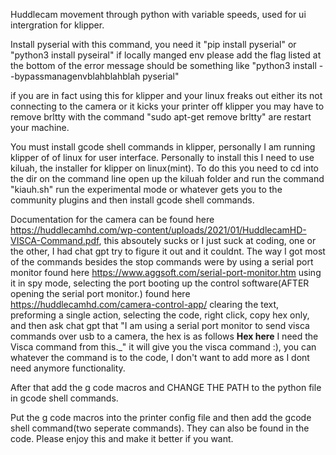 Huddlecam movement through python with variable speeds, used for ui intergration for klipper.


Install pyserial with this command, you need it
"pip install pyserial" or "python3 install pyseiral" if locally manged env please add the flag listed at the bottom of the error message 
should be something like  "python3 install --bypassmanagenvblahblahblah pyserial"

if you are in fact using this for klipper and your linux freaks out either its not connecting to the camera or it kicks your printer off klipper
you may have to remove brltty with the command "sudo apt-get remove brltty" are restart your machine.

You must install gcode shell commands in klipper, personally I am running klipper of of linux for user interface. Personally to install this I need to use kiluah,
the installer for klipper on linux(mint). To do this you need to cd into the dir on the command line open up the kiluah folder and run the command "kiauh.sh" run the experimental
mode or whatever gets you to the community plugins and then install gcode shell commands.

Documentation for the camera can be found here https://huddlecamhd.com/wp-content/uploads/2021/01/HuddlecamHD-VISCA-Command.pdf, this absoutely sucks or I just suck at coding,
one or the other, I had chat gpt try to figure it out and it couldnt. The way I got most of the commands besides the stop commands were by using a serial port monitor found here 
https://www.aggsoft.com/serial-port-monitor.htm using it in spy mode, selecting the port booting up the control software(AFTER opening the serial port monitor.) found here
 https://huddlecamhd.com/camera-control-app/ clearing the text, preforming a single action, selecting the code, right click, copy hex only, and then ask chat gpt that 
 "I am using a serial port monitor to send visca commands over usb to a camera, the hex is as follows __Hex here__ I need the Visca command from this._"
 it will give you the visca command :), you can whatever the command is to the code, I don't want to add more as I dont need anymore functionality.

After that add the g code macros and CHANGE THE PATH to the python file in gcode shell commands.

Put the g code macros into the printer config file and then add the gcode shell command(two seperate commands). They can also be found in the code. Please enjoy this
and make it better if you want.
